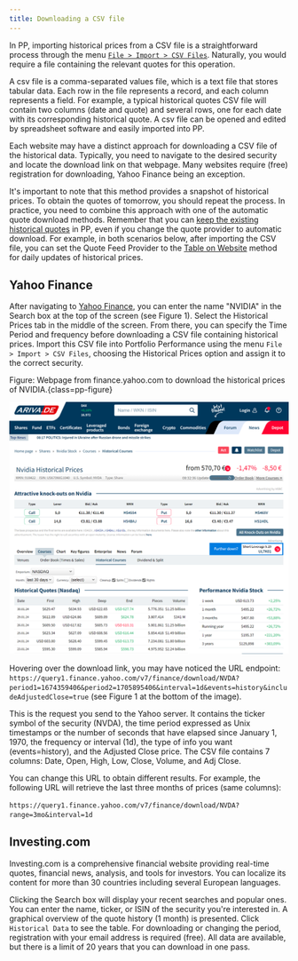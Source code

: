 ```yaml
---
title: Downloading a CSV file
---
```

In PP, importing historical prices from a CSV file is a straightforward process through the menu [`File > Import > CSV Files`](../../reference/file/import.md#historical-quotes-import). Naturally, you would require a file containing the relevant quotes for this operation.

A csv file is a comma-separated values file, which is a text file that stores tabular data. Each row in the file represents a record, and each column represents a field. For example, a typical historical quotes CSV file will contain two columns (date and quote) and several rows, one for each date with its corresponding historical quote. A csv file can be opened and edited by spreadsheet software and easily imported into PP.

Each website may have a distinct approach for downloading a CSV file of the historical data. Typically, you need to navigate to the desired security and locate the download link on that webpage. Many websites require (free) registration for downloading, Yahoo Finance being an exception.

It's important to note that this method provides a snapshot of historical prices. To obtain the quotes of tomorrow, you should repeat the process. In practice, you need to combine this approach with one of the automatic quote download methods. Remember that you can [keep the existing historical quotes](../../reference/file/images/mnu-file-import-reload-quotes.png) in PP, even if you change the quote provider to automatic download.  For example, in both scenarios below, after importing the CSV file, you can set the Quote Feed Provider to the [Table on Website](./table-website.md) method for daily updates of historical prices.

## Yahoo Finance

After navigating to [Yahoo Finance](https://finance.yahoo.com), you can enter the name "NVIDIA" in the Search box at the top of the screen (see Figure 1). Select the Historical Prices tab in the middle of the screen. From there, you can specify the Time Period and frequency before downloading a CSV file containing historical prices. Import this CSV file into Portfolio Performance using the menu `File > Import > CSV Files`, choosing the Historical Prices option and assign it to the correct security.

Figure: Webpage from finance.yahoo.com to download the historical prices of NVIDIA.{class=pp-figure}

![](./images/yahoo-finance-webpage.png)

Hovering over the download link, you may have noticed the URL endpoint: `https://query1.finance.yahoo.com/v7/finance/download/NVDA?period1=1674359406&period2=1705895406&interval=1d&events=history&includeAdjustedClose=true` (see Figure 1 at the bottom of the image).

This is the request you send to the Yahoo server. It contains the ticker symbol of the security (NVDA), the time period expressed as Unix timestamps or the number of seconds that have elapsed since January 1, 1970, the frequency or interval (1d), the type of info you want (events=history), and the Adjusted Close price. The CSV file contains 7 columns: Date, Open, High, Low, Close, Volume, and Adj Close.

You can change this URL to obtain different results. For example, the following URL will retrieve the last three months of prices (same columns):

`https://query1.finance.yahoo.com/v7/finance/download/NVDA?range=3mo&interval=1d`

## Investing.com

Investing.com is a comprehensive financial website providing real-time quotes, financial news, analysis, and tools for investors. You can localize its content for more than 30 countries including several European languages.

Clicking the Search box will display your recent searches and popular ones. You can enter the name, ticker, or ISIN of the security you're interested in. A graphical overview of the quote history (1 month) is presented. Click `Historical Data` to see the table. For downloading or changing the period, registration with your email address is required (free). All data are available, but there is a limit of 20 years that you can download in one pass.








